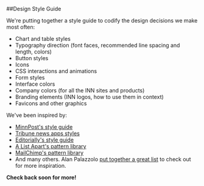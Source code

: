 ##Design Style Guide

We're putting together a style guide to codify the design decisions we make most often:

* Chart and table styles
* Typography direction (font faces, recommended line spacing and length, colors)
* Button styles
* Icons
* CSS interactions and animations
* Form styles
* Interface colors
* Company colors (for all the INN sites and products)
* Branding elements (INN logos, how to use them in context)
* Favicons and other graphics

We've been inspired by:

* [MinnPost's style guide](http://code.minnpost.com/minnpost-styles/)
* [Tribune news apps styles](http://newsapps.github.io/bootstrap/styleguide/)
* [Editorially's style guide](http://editorially.github.io/styleguide/)
* [A List Apart's pattern library](http://patterns.alistapart.com/)
* [MailChimp's pattern library](http://ux.mailchimp.com/patterns/)
* And many others. Alan Palazzolo [put together a great list](https://github.com/zzolo/srccon-style-guide-discussion) to check out for more inspiration.

**Check back soon for more!**